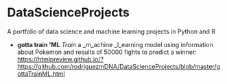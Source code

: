 # DataScienceProjects
A portfolio of data science and machine learning projects in Python and R

* **gotta train 'ML**
_Train_ a _m_achine _l_earning model using information about Pokemon and results of 50000 fights to predict a winner: https://htmlpreview.github.io/?https://github.com/rodriguezmDNA/DataScienceProjects/blob/master/gottaTrainML.html
